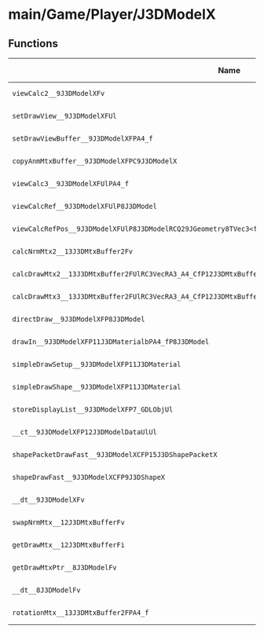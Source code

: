 # main/Game/Player/J3DModelX

## Functions

| Name | Address | Match % |
|------|---------|---------|
| `viewCalc2__9J3DModelXFv` | `0x802A6A70` | :x: (0.0%) |
| `setDrawView__9J3DModelXFUl` | `0x802A6B28` | :x: (0.0%) |
| `setDrawViewBuffer__9J3DModelXFPA4_f` | `0x802A6B48` | :x: (0.0%) |
| `copyAnmMtxBuffer__9J3DModelXFPC9J3DModelX` | `0x802A6B60` | :x: (0.0%) |
| `viewCalc3__9J3DModelXFUlPA4_f` | `0x802A6B74` | :x: (0.0%) |
| `viewCalcRef__9J3DModelXFUlP8J3DModel` | `0x802A6C54` | :x: (0.0%) |
| `viewCalcRefPos__9J3DModelXFUlP8J3DModelRCQ29JGeometry8TVec3<f>RCQ29JGeometry8TVec3<f>` | `0x802A6CE4` | :x: (0.0%) |
| `calcNrmMtx2__13J3DMtxBuffer2Fv` | `0x802A6D84` | :x: (0.0%) |
| `calcDrawMtx2__13J3DMtxBuffer2FUlRC3VecRA3_A4_CfP12J3DMtxBuffer` | `0x802A6E18` | :x: (0.0%) |
| `calcDrawMtx3__13J3DMtxBuffer2FUlRC3VecRA3_A4_CfP12J3DMtxBufferRCQ29JGeometry8TVec3<f>RCQ29JGeometry8TVec3<f>` | `0x802A6EF0` | :x: (0.0%) |
| `directDraw__9J3DModelXFP8J3DModel` | `0x802A70E8` | :x: (0.0%) |
| `drawIn__9J3DModelXFP11J3DMaterialbPA4_fP8J3DModel` | `0x802A722C` | :x: (0.0%) |
| `simpleDrawSetup__9J3DModelXFP11J3DMaterial` | `0x802A7484` | :x: (0.0%) |
| `simpleDrawShape__9J3DModelXFP11J3DMaterial` | `0x802A753C` | :x: (0.0%) |
| `storeDisplayList__9J3DModelXFP7_GDLObjUl` | `0x802A7554` | :x: (0.0%) |
| `__ct__9J3DModelXFP12J3DModelDataUlUl` | `0x802A75F4` | :x: (0.0%) |
| `shapePacketDrawFast__9J3DModelXCFP15J3DShapePacketX` | `0x802A83F0` | :x: (0.0%) |
| `shapeDrawFast__9J3DModelXCFP9J3DShapeX` | `0x802A8480` | :x: (0.0%) |
| `__dt__9J3DModelXFv` | `0x802A8638` | :x: (0.0%) |
| `swapNrmMtx__12J3DMtxBufferFv` | `0x802A8698` | :x: (0.0%) |
| `getDrawMtx__12J3DMtxBufferFi` | `0x802A86C8` | :x: (0.0%) |
| `getDrawMtxPtr__8J3DModelFv` | `0x802A86E4` | :x: (0.0%) |
| `__dt__8J3DModelFv` | `0x802A86FC` | :x: (0.0%) |
| `rotationMtx__13J3DMtxBuffer2FPA4_f` | `0x802A8758` | :x: (0.0%) |